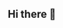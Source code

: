 
<div align=center><h2>Hi there 👋</h2></div>
  <div align=center>
<!--
**dudwls901/dudwls901** is a ✨ _special_ ✨ repository because its `README.md` (this file) appears on your GitHub profile.

Here are some ideas to get you started:

- 🔭 I’m currently working on ...
- 🌱 I’m currently learning ...
- 👯 I’m looking to collaborate on ...
- 🤔 I’m looking for help with ...
- 💬 Ask me about ...
- 📫 How to reach me: ...
- 😄 Pronouns: ...
- ⚡ Fun fact: ...
-->
![Anurag's GitHub stats](https://github-readme-stats.vercel.app/api?username=dudwls901&show_icons=true&theme=radical)
<br>
📌Stack <br><br>
<a href="https://github.com/dudwls901" target="_blank"><img src="https://img.shields.io/badge/-Java-007396?style=flat-square&logo=Java&logoColor=white"/></a>
<a href="https://github.com/dudwls901" target="_blank"><img src="https://img.shields.io/badge/-PHP-777BB4?style=flat-square&logo=PHP&logoColor=white"/></a>
<a href="https://github.com/dudwls901" target="_blank"><img src="https://img.shields.io/badge/-Kotlin-0095D5?style=flat-square&logo=Kotlin&logoColor=white"/></a>
<a href="https://github.com/dudwls901" target="_blank"><img src="https://img.shields.io/badge/-XML-777BB4?style=flat-square&logo=XML&logoColor=orange"/></a>


<a href="https://github.com/dudwls901" target="_blank"><img src="https://img.shields.io/badge/-Android Studio-3DDC84?style=flat-square&logo=Android+Studio&logoColor=white"/></a>
<a href="https://github.com/dudwls901" target="_blank"><img src="https://img.shields.io/badge/-Android-3DDC84?style=flat-square&logo=Android&logoColor=white"/></a>
<a href="https://github.com/dudwls901" target="_blank"><img src="https://img.shields.io/badge/-Adobe Photoshop-31A8FF?style=flat-square&logo=Adobe+Photoshop&logoColor=white"/></a>

<a href="https://github.com/dudwls901" target="_blank"><img src="https://img.shields.io/badge/-Apache Tomcat-F8DC75?style=flat-square&logo=Apache+Tomcat&logoColor=black"/></a>
<a href="https://github.com/dudwls901" target="_blank"><img src="https://img.shields.io/badge/-MySQL-4479A1?style=flat-square&logo=MySQL&logoColor=white"/></a>
<a href="https://github.com/dudwls901" target="_blank"><img src="https://img.shields.io/badge/-Firebase-FFCA28?style=flat-square&logo=Firebase&logoColor=black"/></a>
<a href="https://github.com/dudwls901" target="_blank"><img src="https://img.shields.io/badge/-FileZilla-BF0000?style=flat-square&logo=FileZilla&logoColor=black"/></a>

</div>
